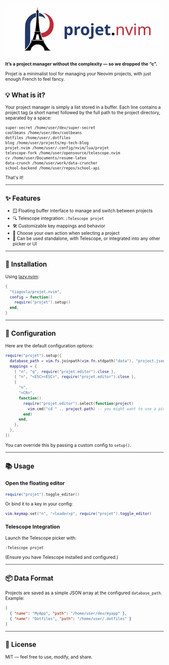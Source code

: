 ![banner](assets/banner.svg)

**It’s a project manager without the complexity — so we dropped the “c”.**

Projet is a minimalist tool for managing your Neovim projects, with just enough French to feel fancy.

## 💡 What is it?

Your project manager is simply a list stored in a buffer.
Each line contains a project tag (a short name) followed by the full path to
the project directory, separated by a space:
```text
super-secret /home/user/dev/super-secret
coolbeans /home/user/dev/coolbeans
dotfiles /home/user/.dotfiles
blog /home/user/projects/my-tech-blog
projet.nvim /home/user/.config/nvim/lua/projet
telescope-fork /home/user/opensource/telescope.nvim
cv /home/user/Documents/resume-latex
data-crunch /home/user/work/data-cruncher
school-backend /home/user/repos/school-api
```
That's it!

---

## ✨ Features

- 🪟 Floating buffer interface to manage and switch between projects
- 🔍 Telescope integration: `:Telescope projet`
- 🛠️ Customizable key mappings and behavior
- 📁 Choose your own action when selecting a project
- 🧩 Can be used standalone, with Telescope, or integrated into any other picker or UI

---

## 🚀 Installation

Using [lazy.nvim](https://github.com/folke/lazy.nvim):

```lua
{
  "tiagovla/projet.nvim",
  config = function()
    require("projet").setup()
  end,
}
```

---

## 🔧 Configuration

Here are the default configuration options:

```lua
require("projet").setup({
  database_path = vim.fs.joinpath(vim.fn.stdpath("data"), "project.json"),
  mappings = {
    { "n", "q", require("projet.editor").close },
    { "n", "<ESC><ESC>", require("projet.editor").close },
    {
      "n",
      "<CR>",
      function()
        require("projet.editor").select(function(project)
          vim.cmd("cd " .. project.path) -- you might want to use a picker
        end)
      end,
    },
  },
})
```

You can override this by passing a custom config to `setup()`.

---

## 📚 Usage

### Open the floating editor

```lua
require("projet").toggle_editor()
```

Or bind it to a key in your config:

```lua
vim.keymap.set("n", "<leader>p", require("projet").toggle_editor)
```

### Telescope Integration

Launch the Telescope picker with:

```vim
:Telescope projet
```

(Ensure you have Telescope installed and configured.)

---

## 📦 Data Format

Projects are saved as a simple JSON array at the configured `database_path`.  
Example:

```json
[
  { "name": "MyApp", "path": "/home/user/dev/myapp" },
  { "name": "Dotfiles", "path": "/home/user/.dotfiles" }
]
```

---

## 📝 License

MIT — feel free to use, modify, and share.
